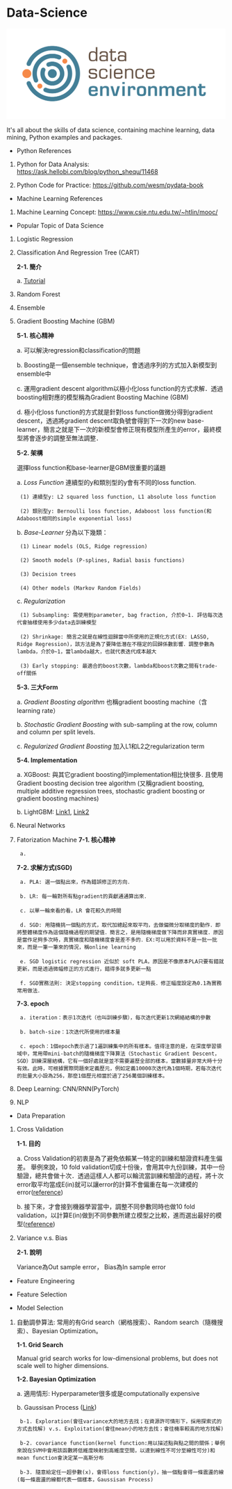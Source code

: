 # Data-Science
![images](https://github.com/mayritaspring/Data-Science/blob/master/figures/data_science.png)

It's all about the skills of data science, containing machine learning, data mining, Python examples and packages.

- Python References
1. Python for Data Analysis: https://ask.hellobi.com/blog/python_shequ/11468

2. Python Code for Practice: https://github.com/wesm/pydata-book

- Machine Learning References
1. Machine Learning Concept: https://www.csie.ntu.edu.tw/~htlin/mooc/

- Popular Topic of Data Science 
1. Logistic Regression

2. Classification And Regression Tree (CART) 
	
	**2-1. 簡介**
	
	a. [Tutorial](http://www.stats.ox.ac.uk/~flaxman/HT17_lecture13.pdf)

3. Random Forest

4. Ensemble

5. Gradient Boosting Machine (GBM)

	**5-1. 核心精神**

	a. 可以解決regression和classification的問題
	
	b. Boosting是一個ensemble technique，會透過序列的方式加入新模型到ensemble中

	c. 運用gradient descent algorithm以極小化loss function的方式求解．透過boosting相對應的模型稱為Gradient Boosting Machine (GBM)

	d. 極小化loss function的方式就是針對loss function做微分得到gradient descent，透過將gradient descent取負號會得到下一次的new base-learner，簡言之就是下一次的新模型會修正現有模型所產生的error，最終模型將會逐步的調整至無法調整．


	**5-2. 架構**
	
	選擇loss function和base-learner是GBM很重要的議題
	
	a. *Loss Function* 連續型的y和類別型的y會有不同的loss function.

		(1) 連續型y: L2 squared loss function, L1 absolute loss function

		(2) 類別型y: Bernoulli loss function, Adaboost loss function(和Adaboost相同的simple exponential loss)

	b. *Base-Learner* 分為以下幾類：

		(1) Linear models (OLS, Ridge regression)

		(2) Smooth models (P-splines, Radial basis functions)

		(3) Decision trees 

		(4) Other models (Markov Random Fields)

	c. *Regularization*

		(1) Subsampling: 需使用到parameter, bag fraction, 介於0~1. 評估每次迭代會抽樣使用多少data去訓練模型

		(2) Shrinkage: 簡言之就是在線性迴歸當中所使用的正規化方式(EX: LASSO, Ridge Regression)，該方法是為了要降低潛在不穩定的回歸係數影響．調整參數為lambda，介於0~1，當lambda越大，也就代表迭代成本越大

		(3) Early stopping: 最適合的boost次數，lambda和boost次數之間有trade-off關係
		
 
	**5-3. 三大Form**

 	a. *Gradient Boosting algorithm* 也稱gradient boosting machine（含learning rate）
 	
	b. *Stochastic Gradient Boosting* with sub-sampling at the row, column and column per split levels.

	c. *Regularized Gradient Boosting* 加入L1和L2之regularization term
	
	
	**5-4. Implementation**

	a. XGBoost: 與其它gradient boosting的implementation相比快很多. 且使用Gradient boosting decision tree algorithm (又稱gradient boosting, multiple additive regression trees, stochastic gradient boosting or gradient boosting machines) 

	b. LightGBM: [Link1](https://medium.com/@pushkarmandot/https-medium-com-pushkarmandot-what-is-lightgbm-how-to-implement-it-how-to-fine-tune-the-parameters-60347819b7fc), [Link2](https://media.readthedocs.org/pdf/testlightgbm/latest/testlightgbm.pdf)

6. Neural Networks

7. Fatorization Machine
	**7-1. 核心精神**

		a.
 
	**7-2. 求解方式(SGD)**
		
		a. PLA: 選一個點出來，作為錯誤修正的方向．

		b. LR: 每一輪對所有點gradient的貢獻通通算出來．

		c. 以單一輪來看的看，LR 會花較久的時間

		d. SGD: 用隨機挑一個點的方式，取代加總起來取平均，去做偏微分取梯度的動作．即將整體梯度作為這個隨機過程的期望值．簡言之，是用隨機梯度做下降而非真實梯度．原因是當作足夠多次時，真實梯度和隨機梯度會是差不多的．EX:可以用於資料不是一批一批來，而是一筆一筆來的情況，稱online learning

		e. SGD logistic regression 近似於 soft PLA，原因是不像原本PLA只要有錯就更新，而是透過微幅修正的方式進行，錯得多就多更新一點

		f. SGD實務法則: 決定stopping condition，t足夠長．修正幅度設定為0.1為實務常用做法．


	**7-3. epoch**

		a. iteration：表示1次迭代（也叫訓練步驟），每次迭代更新1次網絡結構的參數

		b. batch-size：1次迭代所使用的樣本量

		c. epoch：1個epoch表示過了1遍訓練集中的所有樣本。值得注意的是，在深度學習領域中，常用帶mini-batch的隨機梯度下降算法（Stochastic Gradient Descent，SGD）訓練深層結構，它有一個好處就是並不需要遍歷全部的樣本，當數據量非常大時十分有效。此時，可根據實際問題來定義歷元，例如定義10000次迭代為1個時期，若每次迭代的批量大小設為256，那麼1個歷元相當於過了256萬個訓練樣本。

8. Deep Learning: CNN/RNN(PyTorch)

9. NLP

- Data Preparation 
1. Cross Validation

	**1-1. 目的** 

	a. Cross Validation的初衷是為了避免依賴某一特定的訓練和驗證資料產生偏差。
舉例來說，10 fold validation切成十份後，會用其中九份訓練，其中一份驗證，總共會做十次．透過這樣人人都可以輪流當訓練和驗證的過程，將十次error取平均當成E(in)就可以讓error的計算不會偏重在每一次建模的error([reference](https://ithelp.ithome.com.tw/articles/10197461))

	b. 接下來，才會接到機器學習當中，調整不同參數同時也做10 fold validation，以計算E(in)做到不同參數所建立模型之比較，進而選出最好的模型([reference](http://blog.fukuball.com/lin-xuan-tian-jiao-shou-ji-qi-xue-xi-ji-shi-machine-learning-foundations-di-shi-wu-jiang-xue-xi-bi-ji/))

2. Variance v.s. Bias

	**2-1. 說明**
	
	Variance為Out sample error， Bias為In sample error

- Feature Engineering

- Feature Selection

- Model Selection
1. 自動調參算法: 常用的有Grid search（網格搜索）、Random search（隨機搜索）、Bayesian Optimization。

	**1-1. Grid Search**

	Manual grid search works for low-dimensional problems, but does not scale well to higher dimensions.

	**1-2. Bayesian Optimization**

	a. 適用情形: Hyperparameter很多或是computationally expensive
	
	b. Gaussisan Process ([Link](https://zhuanlan.zhihu.com/p/27555501))

		b-1. Exploration(會往variance大的地方去找；在資源許可情形下，採用探索式的方式去找解) v.s. Exploitation(會往mean小的地方去找；會往機率較高的地方找解)
		
		b-2. covariance function(kernel function:用以描述點與點之間的關係；舉例來說在SVM中會用該函數將低維度映射到高維度空間，以達到線性不可分至線性可分)和mean function會決定某一高斯分布

		b-3. 隨意給定任一超參數(x)，會得loss function(y)，抽一個點會得一條震盪的線 (每一條震盪的線都代表一個樣本，Gaussisan Process)




